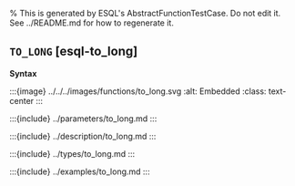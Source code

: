 % This is generated by ESQL's AbstractFunctionTestCase. Do not edit it. See ../README.md for how to regenerate it.

## `TO_LONG` [esql-to_long]

**Syntax**

:::{image} ../../../images/functions/to_long.svg
:alt: Embedded
:class: text-center
:::


:::{include} ../parameters/to_long.md
:::

:::{include} ../description/to_long.md
:::

:::{include} ../types/to_long.md
:::

:::{include} ../examples/to_long.md
:::
